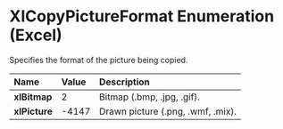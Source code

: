 
# XlCopyPictureFormat Enumeration (Excel)

Specifies the format of the picture being copied.



|**Name**|**Value**|**Description**|
|:-----|:-----|:-----|
| **xlBitmap**|2|Bitmap (.bmp, .jpg, .gif).|
| **xlPicture**|-4147|Drawn picture (.png, .wmf, .mix).|
